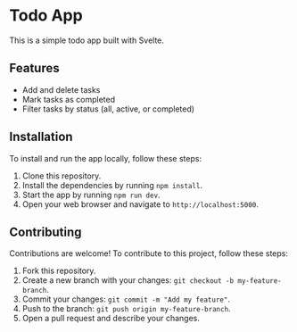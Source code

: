 # Todo App

This is a simple todo app built with Svelte.

## Features

- Add and delete tasks
- Mark tasks as completed
- Filter tasks by status (all, active, or completed)

## Installation

To install and run the app locally, follow these steps:

1. Clone this repository.
2. Install the dependencies by running `npm install`.
3. Start the app by running `npm run dev`.
4. Open your web browser and navigate to `http://localhost:5000`.

## Contributing

Contributions are welcome! To contribute to this project, follow these steps:

1. Fork this repository.
2. Create a new branch with your changes: `git checkout -b my-feature-branch`.
3. Commit your changes: `git commit -m "Add my feature"`.
4. Push to the branch: `git push origin my-feature-branch`.
5. Open a pull request and describe your changes.
